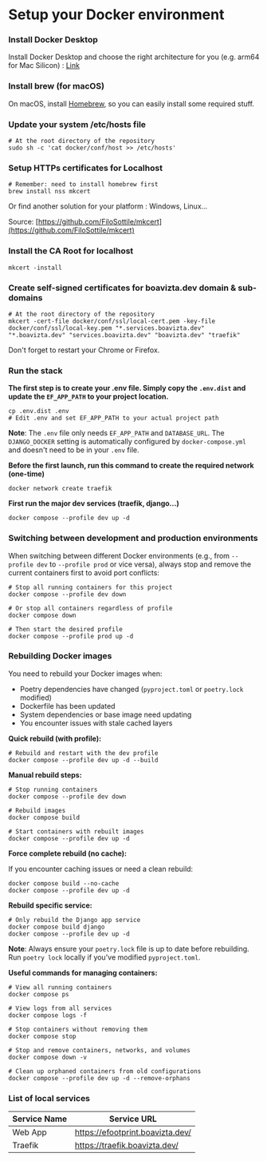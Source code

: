# Setup your Docker environment

### Install Docker Desktop

Install Docker Desktop and choose the right architecture for you (e.g. arm64 for Mac Silicon) : [Link](https://www.docker.com/products/docker-desktop/)

### Install brew (for macOS)

On macOS, install [Homebrew](https://brew.sh/), so you can easily install some required stuff.

### Update your system /etc/hosts file

```console
# At the root directory of the repository
sudo sh -c 'cat docker/conf/host >> /etc/hosts'
```

### Setup HTTPs certificates for Localhost

```console
# Remember: need to install homebrew first
brew install nss mkcert
```

Or find another solution for your platform : Windows, Linux...

Source: [https://github.com/FiloSottile/mkcert](https://github.com/FiloSottile/mkcert)

### Install the CA Root for localhost

```console
mkcert -install
```

### Create self-signed certificates for boavizta.dev domain & sub-domains

```console
# At the root directory of the repository
mkcert -cert-file docker/conf/ssl/local-cert.pem -key-file docker/conf/ssl/local-key.pem "*.services.boavizta.dev" "*.boavizta.dev" "services.boavizta.dev" "boavizta.dev" "traefik"
```

Don't forget to restart your Chrome or Firefox.

### Run the stack

**The first step is to create your .env file. Simply copy the `.env.dist` and update the `EF_APP_PATH` to your project location.**

```console
cp .env.dist .env
# Edit .env and set EF_APP_PATH to your actual project path
```

**Note**: The `.env` file only needs `EF_APP_PATH` and `DATABASE_URL`. The `DJANGO_DOCKER` setting is automatically configured by `docker-compose.yml` and doesn't need to be in your `.env` file.

**Before the first launch, run this command to create the required network (one-time)**

```console
docker network create traefik
```

**First run the major dev services (traefik, django...)**

```console
docker compose --profile dev up -d
```

### Switching between development and production environments

When switching between different Docker environments (e.g., from `--profile dev` to `--profile prod` or vice versa), always stop and remove the current containers first to avoid port conflicts:

```console
# Stop all running containers for this project
docker compose --profile dev down

# Or stop all containers regardless of profile
docker compose down

# Then start the desired profile
docker compose --profile prod up -d
```

### Rebuilding Docker images

You need to rebuild your Docker images when:
- Poetry dependencies have changed (`pyproject.toml` or `poetry.lock` modified)
- Dockerfile has been updated
- System dependencies or base image need updating
- You encounter issues with stale cached layers

**Quick rebuild (with profile):**

```console
# Rebuild and restart with the dev profile
docker compose --profile dev up -d --build
```

**Manual rebuild steps:**

```console
# Stop running containers
docker compose --profile dev down

# Rebuild images
docker compose build

# Start containers with rebuilt images
docker compose --profile dev up -d
```

**Force complete rebuild (no cache):**

If you encounter caching issues or need a clean rebuild:

```console
docker compose build --no-cache
docker compose --profile dev up -d
```

**Rebuild specific service:**

```console
# Only rebuild the Django app service
docker compose build django
docker compose --profile dev up -d
```

**Note**: Always ensure your `poetry.lock` file is up to date before rebuilding. Run `poetry lock` locally if you've modified `pyproject.toml`.

**Useful commands for managing containers:**

```console
# View all running containers
docker compose ps

# View logs from all services
docker compose logs -f

# Stop containers without removing them
docker compose stop

# Stop and remove containers, networks, and volumes
docker compose down -v

# Clean up orphaned containers from old configurations
docker compose --profile dev up -d --remove-orphans
```

### List of local services

| Service Name | Service URL                               |
|--------------|-------------------------------------------|
| Web App      | https://efootprint.boavizta.dev/          |
| Traefik      | https://traefik.boavizta.dev/             |

